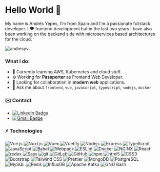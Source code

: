 <h1>Hello World 👋</h1>
<p>
 My name is Andrés Yepes,  I'm from Spain and I'm a passionate fullstack developer. I ❤ frontend development but in the last two years I have also been working on the backend side with microservices based architectures for the cloud.
</p>
<p align="left"> <img src="https://komarev.com/ghpvc/?username=andresyv&label=Profile%20views&color=0e75b6&style=flat" alt="andresyv" /> </p>

### What I do:

- 🌱 Currently learning AWS, Kubernetes and cloud stuff.
- ⚙️ Working for **Passporter** as Frontend Web Developer.
- 👯 Looking for collaboration in **modern web** applications.
- 💬 Ask me about `frontend`, `vue`, `javascript`, `typescript`, `nodejs`, `docker`

<h3 align="left">✉️ Contact</h3>

- [![Linkedin Badge](https://img.shields.io/badge/-Andres%20Yepes-blue?style=social&logo=Linkedin&logoColor=blue&link=https://www.linkedin.com/in/andresyv/)](https://www.linkedin.com/in/andresyv/) 
- [![Gmail Badge](https://img.shields.io/badge/-andresyepesdev-c14438?style=social&logo=Gmail&logoColor=red&link=mailto:andresyepesdev@gmail.com)](mailto:andresyepesdev@gmail.com)

### ⚡ Technologies

<p>
  <img alt="Vue.js" src="https://img.shields.io/badge/-Vue-4FC08D?style=flat-square&logo=Vue.js&logoColor=white" />
  <img alt="Nuxt.js" src="https://img.shields.io/badge/-Nuxt.js-00DC82?style=flat-square&logo=Nuxt.js&logoColor=white" />
  <img alt="Vuex" src="https://img.shields.io/badge/-Vuex-42b883?style=flat-square&logo=Vuex&logoColor=white" />
  <img alt="Vuetify" src="https://img.shields.io/badge/-Vuetify-1867C0?style=flat-square&logo=Vuetify&logoColor=white" />
  <img alt="Nodejs" src="https://img.shields.io/badge/-Nodejs-43853d?style=flat-square&logo=Node.js&logoColor=white" /> 
  <img alt="Express" src="https://img.shields.io/badge/-Express-000000?style=flat-square&logo=Express&logoColor=white" />
  <img alt="TypeScript" src="https://img.shields.io/badge/-TypeScript-007ACC?style=flat-square&logo=typescript&logoColor=white" />
  <img alt="JavaScript" src="https://img.shields.io/badge/-JavaScript-000000?style=flat-square&logo=JavaScript&logoColor=F7DF1E" />
  <img alt="Babel" src="https://img.shields.io/badge/-Babel-000000?style=flat-square&logo=Babel&logoColor=F9DC3E" />
  <img alt="Webpack" src="https://img.shields.io/badge/-Webpack-8DD6F9?style=flat-square&logo=webpack&logoColor=white" />
  <img alt="ESLint" src="https://img.shields.io/badge/-ESLint-4B32C3?style=flat-square&logo=ESLint&logoColor=white" />
  <img alt="Docker" src="https://img.shields.io/badge/-Docker-46a2f1?style=flat-square&logo=docker&logoColor=white" />
  <img alt="NGINX" src="https://img.shields.io/badge/-NGINX-009639?style=flat-square&logo=NGINX&logoColor=white" />

  <img alt="React" src="https://img.shields.io/badge/-React-45b8d8?style=flat-square&logo=react&logoColor=white" />
  <img alt="redux" src="https://img.shields.io/badge/-Redux-764ABC?style=flat-square&logo=redux&logoColor=white" />
  <img alt="Sass" src="https://img.shields.io/badge/-Sass-CC6699?style=flat-square&logo=sass&logoColor=white" />
  <img alt="git" src="https://img.shields.io/badge/-Git-F05032?style=flat-square&logo=git&logoColor=white" />
  <img alt="GitLab" src="https://img.shields.io/badge/-GitLab-FCA121?style=flat-square&logo=GitLab&logoColor=white" />
  <img alt="GitHub" src="https://img.shields.io/badge/-GitHub-181717?style=flat-square&logo=GitHub&logoColor=white" />
  <img alt="npm" src="https://img.shields.io/badge/-NPM-CB3837?style=flat-square&logo=npm&logoColor=white" />
  <img alt="html5" src="https://img.shields.io/badge/-HTML5-E34F26?style=flat-square&logo=html5&logoColor=white" />
  <img alt="CSS3" src="https://img.shields.io/badge/-CSS3-1572B6?style=flat-square&logo=html5&logoColor=white" />
  <img alt="Bootstrap" src="https://img.shields.io/badge/-Bootstrap-7952B3?style=flat-square&logo=Bootstrap&logoColor=white" />
  <img alt="Tailwind CSS" src="https://img.shields.io/badge/-Tailwind CSS-06B6D4?style=flat-square&logo=Tailwind CSS&logoColor=white" />
  <img alt="Prettier" src="https://img.shields.io/badge/-Prettier-F7B93E?style=flat-square&logo=prettier&logoColor=white" />
  <img alt="MongoDB" src="https://img.shields.io/badge/-MongoDB-13aa52?style=flat-square&logo=mongodb&logoColor=white" />
<img alt="PostgreSQL" src="https://img.shields.io/badge/-PostgreSQL-4169E1?style=flat-square&logo=PostgreSQL&logoColor=white" />
<img alt="MySQL" src="https://img.shields.io/badge/-MySQL-4479A1?style=flat-square&logo=MySQL&logoColor=white" />
<img alt="Redis" src="https://img.shields.io/badge/-Redis-DC382D?style=flat-square&logo=redis&logoColor=white" />
<img alt="InfluxDB" src="https://img.shields.io/badge/-InfluxDB-22ADF6?style=flat-square&logo=InfluxDB&logoColor=white" />
<img alt="Apache Kafka" src="https://img.shields.io/badge/-Apache Kafka-231F20?style=flat-square&logo=Apache Kafka&logoColor=white" />
<img alt="GNU Bash" src="https://img.shields.io/badge/-GNU Bash-4EAA25?style=flat-square&logo=GNU Bash&logoColor=white" />
</p>
